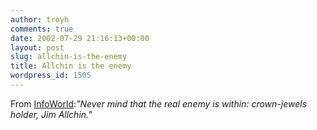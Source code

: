 ```yaml
---
author: troyh
comments: true
date: 2002-07-29 21:16:13+00:00
layout: post
slug: allchin-is-the-enemy
title: Allchin is the enemy
wordpress_id: 1505
---
```


From [InfoWorld](http://www.infoworld.com/articles/op/xml/02/07/29/020729opcurve.xml):_"Never mind that the real enemy is within: crown-jewels holder, Jim Allchin."_
